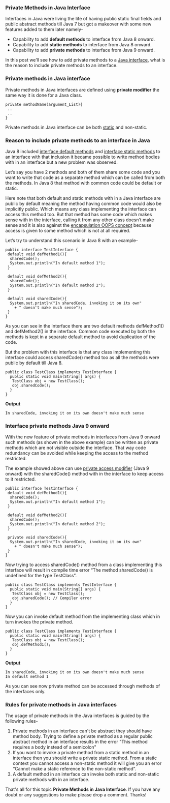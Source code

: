 ### Private Methods in Java Interface

Interfaces in Java were living the life of having public static final fields and public abstract methods till Java 7 but got a makeover with some new features added to them later namely-

- Capability to add **default methods** to interface from Java 8 onward.
- Capability to add **static methods** to interface from Java 8 onward.
- Capability to add **private methods** to interface from Java 9 onward.

In this post we’ll see how to add private methods to a [Java interface](https://www.netjstech.com/2015/05/interface-in-java.html), what is the reason to include private methods to an interface.

### Private methods in Java interface

Private methods in Java interfaces are defined using **private modifier** the same way it is done for a Java class.

```
private methodName(argument_List){
 ..
 ..
}
```

Private methods in Java interface can be both [static](https://www.netjstech.com/2015/04/static-in-java.html) and non-static.

### Reason to include private methods to an interface in Java

Java 8 included [interface default methods](https://www.netjstech.com/2015/05/interface-default-methods-in-java-8.html) and [interface static methods](https://www.netjstech.com/2015/05/interface-static-method-in-java-8.html) to an interface with that inclusion it became possible to write method bodies with in an interface but a new problem was observed.

Let’s say you have 2 methods and both of them share some code and you want to write that code as a separate method which can be called from both the methods. In Java 8 that method with common code could be default or static.

Here note that both default and static methods with in a Java interface are public by default meaning the method having common code would also be implicitly public. Which means any class implementing the interface can access this method too. But that method has some code which makes sense with in the interface, calling it from any other class doesn’t make sense and it is also against the [encapsulation OOPS concept](https://www.netjstech.com/2015/04/encapsulation-in-java.html) because access is given to some method which is not at all required.

Let’s try to understand this scenario in Java 8 with an example-

```
public interface TestInterface {
 default void defMethod1(){
  sharedCode();
  System.out.println("In default method 1");
 }
 
 default void defMethod2(){
  sharedCode();
  System.out.println("In default method 2");
 }
 
 default void sharedCode(){
  System.out.println("In sharedCode, invoking it on its own"
    + " doesn't make much sense");
 }
}
```

As you can see in the Interface there are two default methods defMethod1() and defMethod2() in the interface. Common code executed by both the methods is kept in a separate default method to avoid duplication of the code.

But the problem with this interface is that any class implementing this interface could access sharedCode() method too as all the methods were public by default till Java 8.

```
public class TestClass implements TestInterface {
  public static void main(String[] args) { 
   TestClass obj = new TestClass();
   obj.sharedCode();
  }
}
```

**Output**

```
In sharedCode, invoking it on its own doesn't make much sense
```

### Interface private methods Java 9 onward

With the new feature of private methods in interfaces from Java 9 onward such methods (as shown in the above example) can be written as private methods which are not visible outside the interface. That way code redundancy can be avoided while keeping the access to the method restricted.

The example showed above can use [private access modifier](https://www.netjstech.com/2016/07/access-modifiers-in-java-public-private-protected.html) (Java 9 onward) with the sharedCode() method with in the interface to keep access to it restricted.

```
public interface TestInterface {
 default void defMethod1(){
  sharedCode();
  System.out.println("In default method 1");
 }
 
 default void defMethod2(){
  sharedCode();
  System.out.println("In default method 2");
 }
 
 private void sharedCode(){
  System.out.println("In sharedCode, invoking it on its own"
    + " doesn't make much sense");
 }
}
```

Now trying to access sharedCode() method from a class implementing this interface will result in compile time error “The method sharedCode() is undefined for the type TestClass”.

```
public class TestClass implements TestInterface {
  public static void main(String[] args) { 
   TestClass obj = new TestClass();
   obj.sharedCode(); // Compiler error
  }
}
```

Now you can invoke default method from the implementing class which in turn invokes the private method.

```
public class TestClass implements TestInterface {
  public static void main(String[] args) { 
   TestClass obj = new TestClass();
   obj.defMethod1();
  }
}
```

**Output**

```
In sharedCode, invoking it on its own doesn't make much sense
In default method 1
```

As you can see now private method can be accessed through methods of the interfaces only.

### Rules for private methods in Java interfaces

The usage of private methods in the Java interfaces is guided by the following rules-

1. Private methods in an interface can't be abstract they should have method body. Trying to define a private method as a regular public abstract method in an interface results in the error "This method requires a body instead of a semicolon"
2. If you want to invoke a private method from a static method in an interface then you should write a private static method. From a static context you cannot access a non-static method it will give you an error “Cannot make a static reference to the non-static method”.
3. A default method in an interface can invoke both static and non-static private methods with in an interface.

That's all for this topic **Private Methods in Java Interface**. If you have any doubt or any suggestions to make please drop a comment. Thanks!